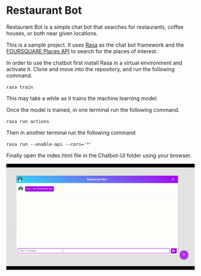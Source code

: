 # Restaurant Bot

Restaurant Bot is a simple chat bot that searches for restaurants, coffee houses, or both near given locations.

This is a sample project. It uses [Rasa](https://rasa.com/) as the chat bot framework and the [FOURSQUARE Places API](https://developer.foursquare.com/docs/places-api-overview) to search for the places of interest.

In order to use the chatbot first install Rasa in a virtual environment and activate it. Clone and move into the repository, and run the following command.

```terminal
rasa train
```

This may take a while as it trains the machine learning model.

Once the model is trained, in one terminal run the following command.

``` terminal
rasa run actions
```

Then in another terminal run the following command

``` terminal
rasa run --enable-api --cors='*'
```

Finally open the index.html file in the Chatbot-UI folder using your browser.

![The final chat bot!](/images/chatbot_UI.gif "The end result")

